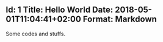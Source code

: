 Id: 1
Title: Hello World
Date: 2018-05-01T11:04:41+02:00
Format: Markdown
--------------

Some codes and stuffs.